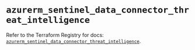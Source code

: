 # `azurerm_sentinel_data_connector_threat_intelligence`

Refer to the Terraform Registry for docs: [`azurerm_sentinel_data_connector_threat_intelligence`](https://registry.terraform.io/providers/hashicorp/azurerm/4.45.1/docs/resources/sentinel_data_connector_threat_intelligence).
